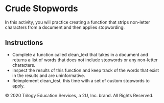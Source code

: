 
# Crude Stopwords

In this activity, you will practice creating a function that strips non-letter characters from a document and then applies stopwording.

## Instructions

* Complete a function called clean_text that takes in a document and returns a list of words that does not include stopwords or any non-letter characters. 
* Inspect the results of this function and keep track of the words that exist in the results and are uninformative. 
* Reimplement clean_test, this time with a set of custom stopwords to apply.

© 2020 Trilogy Education Services, a 2U, Inc. brand. All Rights Reserved.
